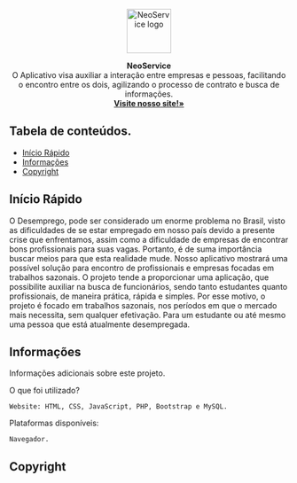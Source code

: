 <p align="center">
  <a href="#">
    <img src="https://cdn3.iconfinder.com/data/icons/food-and-drinks-icons/512/Coffee-512.png" alt="NeoService logo" width=80 height=80>
  </a>
  <p align="center">
    <strong>NeoService</strong>
    <br>
     O Aplicativo visa auxiliar a interação entre empresas e pessoas, facilitando o encontro entre os dois, agilizando o processo de contrato e busca de informações.
    <br>
    <a href="http://www.neo-service.tk"><strong>Visite nosso site!»</strong></a>
    <br>
  </p>
</p>


## Tabela de conteúdos.

- [Início Rápido](#início-rápido)
- [Informações](#informações)
- [Copyright](#copyright)

## Início Rápido

O Desemprego, pode ser considerado um enorme problema no Brasil, visto as dificuldades de se estar empregado em nosso país devido a presente crise que enfrentamos, assim como a dificuldade de empresas de encontrar bons profissionais para suas vagas. Portanto, é de suma importância buscar meios para que esta realidade mude. Nosso aplicativo mostrará uma possível solução para encontro de profissionais e empresas focadas em trabalhos sazonais.
O projeto tende a proporcionar uma aplicação, que possibilite auxiliar na busca de funcionários, sendo tanto estudantes quanto profissionais, de maneira prática, rápida e simples. Por esse motivo, o projeto é focado em trabalhos sazonais, nos períodos em que o mercado mais necessita, sem qualquer efetivação. Para um estudante ou até mesmo uma pessoa que está atualmente desempregada.

## Informações

Informações adicionais sobre este projeto.

O que foi utilizado?
```
Website: HTML, CSS, JavaScript, PHP, Bootstrap e MySQL.
```
Plataformas disponíveis:
```
Navegador.
```


## Copyright
